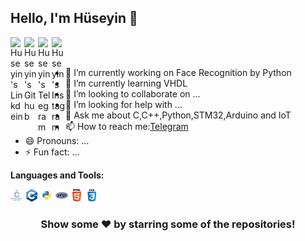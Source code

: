 ## Hello, I'm Hüseyin 👋

<a href="https://www.linkedin.com/in/h%C3%BCseyin-%C3%B6zt%C3%BCrk-237b6a185/">
  <img align="left" alt="Huseyin's Linkdein" width="22px" src="https://cdn.jsdelivr.net/npm/simple-icons@v3/icons/linkedin.svg" />
</a>
<a href="https://github.com/huseyinozturkk">
  <img align="left" alt="Huseyin's Github" width="22px" src="https://cdn.jsdelivr.net/npm/simple-icons@v3/icons/github.svg" />
</a>
<a href="https://t.me/ozturkhuse">
  <img align="left" alt="Huseyin's Telegram" width="22px" src="https://cdn.jsdelivr.net/npm/simple-icons@v3/icons/telegram.svg" />
</a>
<a href="https://www.instagram.com/std.exit/">
  <img align="left" alt="Huseyin's Instagram" width="22px" src="https://cdn.jsdelivr.net/npm/simple-icons@v3/icons/instagram.svg" />
</a>
<br/>
<br/>


- 🔭 I’m currently working on Face Recognition by Python
- 🌱 I’m currently learning VHDL
- 👯 I’m looking to collaborate on ...
- 🤔 I’m looking for help with ...
- 💬 Ask me about C,C++,Python,STM32,Arduino and IoT
- 📫 How to reach me:<a href="https://t.me/ozturkhuse">Telegram</a>
- 😄 Pronouns: ...
- ⚡ Fun fact: ...


**Languages and Tools:**  

<code><img height="20" src="https://raw.githubusercontent.com/github/explore/80688e429a7d4ef2fca1e82350fe8e3517d3494d/topics/c/c.png"></code>
<code><img height="20" src="https://raw.githubusercontent.com/github/explore/80688e429a7d4ef2fca1e82350fe8e3517d3494d/topics/cpp/cpp.png"></code>
<code><img height="20" src="https://raw.githubusercontent.com/github/explore/80688e429a7d4ef2fca1e82350fe8e3517d3494d/topics/python/python.png"></code>
<code><img height="20" src="https://raw.githubusercontent.com/github/explore/80688e429a7d4ef2fca1e82350fe8e3517d3494d/topics/php/php.png"></code>
<code><img height="20" src="https://raw.githubusercontent.com/github/explore/80688e429a7d4ef2fca1e82350fe8e3517d3494d/topics/html/html.png"></code>
<code><img height="20" src="https://raw.githubusercontent.com/github/explore/80688e429a7d4ef2fca1e82350fe8e3517d3494d/topics/css/css.png"></code>    


<div align="center">

### Show some ❤️ by starring some of the repositories!

</div>

